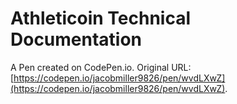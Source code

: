 # Athleticoin Technical Documentation

A Pen created on CodePen.io. Original URL: [https://codepen.io/jacobmiller9826/pen/wvdLXwZ](https://codepen.io/jacobmiller9826/pen/wvdLXwZ).


